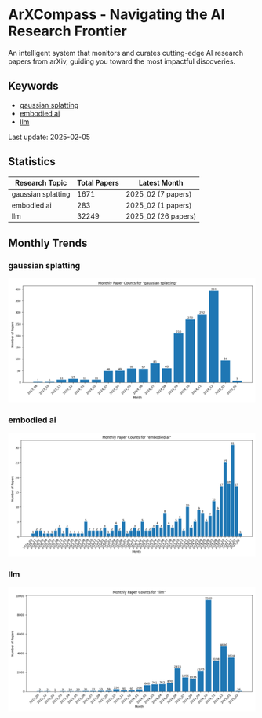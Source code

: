 # ArXCompass - Navigating the AI Research Frontier
An intelligent system that monitors and curates cutting-edge AI research papers from arXiv, guiding you toward the most impactful discoveries.

## Keywords

- [gaussian splatting](gaussian_splatting/)
- [embodied ai](embodied_ai/)
- [llm](llm/)

Last update: 2025-02-05

## Statistics

| Research Topic | Total Papers | Latest Month |
| --- | --- | --- |
| gaussian splatting | 1671 | 2025_02 (7 papers) |
| embodied ai | 283 | 2025_02 (1 papers) |
| llm | 32249 | 2025_02 (26 papers) |

## Monthly Trends

### gaussian splatting

![Monthly Paper Counts for gaussian splatting](gaussian_splatting/monthly_stats.png)

### embodied ai

![Monthly Paper Counts for embodied ai](embodied_ai/monthly_stats.png)

### llm

![Monthly Paper Counts for llm](llm/monthly_stats.png)

